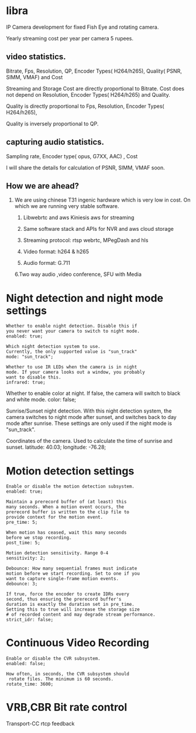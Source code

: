 # libra
IP Camera development for fixed Fish Eye and rotating camera. 

Yearly streaming cost per year per camera 5 rupees.


## video statistics.

Bitrate, Fps, Resolution, QP, Encoder Types( H264/h265), Quality( PSNR, SIMM, VMAF)  and Cost

Streaming and Storage Cost are directly proportional to Bitrate.  Cost does not depend on  Resolution, Encoder Types( H264/h265) and Quality.

Quality is directly proportional to  Fps,  Resolution, Encoder Types( H264/h265),  

Quality is inversely proportional to QP.

 
## capturing audio statistics.
Sampling rate, Encoder type( opus, G7XX, AAC) , Cost


I will share the details for  calculation of PSNR, SIMM, VMAF soon.



## How we are ahead?

1. We are using chinese T31 ingenic hardware which is very low in cost. On which we are running very stable software.
   
   1. Libwebrtc and aws Kiniesis aws for streaming 

   2. Same software stack and APIs for NVR and aws cloud storage

   3. Streaming protocol: rtsp webrtc, MPegDash and hls 
   
   4. Video format: h264 & h265 

   5. Audio format:  G.711 

   6.Two way audio ,video conference,  SFU with Media
   

# Night detection and night mode settings

    Whether to enable night detection. Disable this if
    you never want your camera to switch to night mode.
    enabled: true;

    Which night detection system to use.
    Currently, the only supported value is "sun_track"
    mode: "sun_track";

    Whether to use IR LEDs when the camera is in night
    mode. If your camera looks out a window, you probably
    want to disable this.
    infrared: true;

   Whether to enable color at night. If false, the
   camera will switch to black and white mode.
   color: false;


   Sunrise/Sunset night detection.
   With this night detection system, the camera switches
   to night mode after sunset, and switches back to day
   mode after sunrise. These settings are only used if
   the night mode is "sun_track".

   Coordinates of the camera. Used to calculate
   the time of sunrise and sunset.
   latitude: 40.03;
   longitude: -76.28;


  # Motion detection settings

    Enable or disable the motion detection subsystem.
    enabled: true;

    Maintain a prerecord buffer of (at least) this
    many seconds. When a motion event occurs, the
    prerecord buffer is written to the clip file to
    provide context for the motion event.
    pre_time: 5;

    When motion has ceased, wait this many seconds
    before we stop recording.
    post_time: 5;

    Motion detection sensitivity. Range 0-4
    sensitivity: 2;
    
    Debounce: How many sequential frames must indicate
    motion before we start recording. Set to one if you
    want to capture single-frame motion events.
    debounce: 3;

    If true, force the encoder to create IDRs every
    second, thus ensuring the prerecord buffer's
    duration is exactly the duration set in pre_time.
    Setting this to true will increase the storage size
    # of recorded content and may degrade stream performance.
    strict_idr: false;


  # Continuous Video Recording

    Enable or disable the CVR subsystem.
    enabled: false;

    How often, in seconds, the CVR subsystem should
     rotate files. The minimum is 60 seconds.
    rotate_time: 3600;

   # VRB,CBR Bit rate control
   Transport-CC rtcp feedback
    


